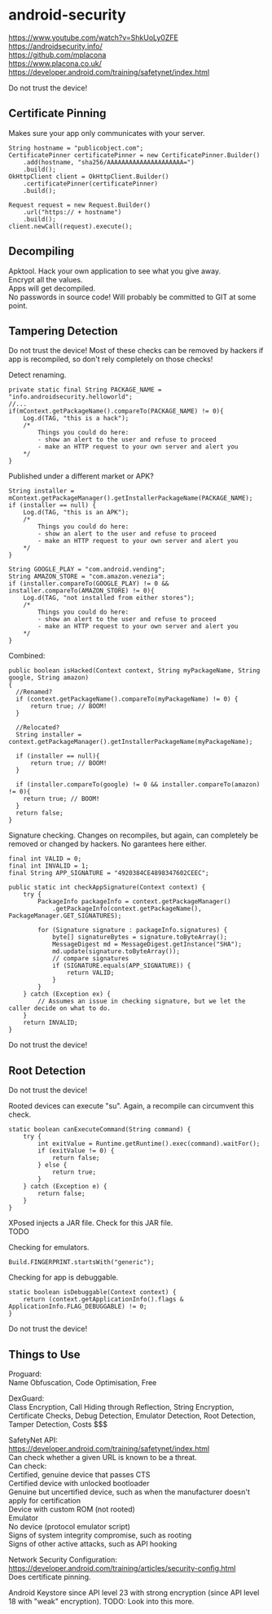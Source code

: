 # android-security

https://www.youtube.com/watch?v=ShkUoLy0ZFE  
https://androidsecurity.info/  
https://github.com/mplacona  
https://www.placona.co.uk/  
https://developer.android.com/training/safetynet/index.html  

Do not trust the device!     

## Certificate Pinning
Makes sure your app only communicates with your server.  
```
String hostname = "publicobject.com";
CertificatePinner certificatePinner = new CertificatePinner.Builder()
    .add(hostname, "sha256/AAAAAAAAAAAAAAAAAAAAA=")
    .build();
OkHttpClient client = OkHttpClient.Builder()
    .certificatePinner(certificatePinner)
    .build();

Request request = new Request.Builder()
    .url("https:// + hostname")
    .build();
client.newCall(request).execute();
```
## Decompiling

Apktool. Hack your own application to see what you give away.  
Encrypt all the values.  
Apps will get decompiled.  
No passwords in source code! Will probably be committed to GIT at some point.  

## Tampering Detection

Do not trust the device! Most of these checks can be removed by hackers if app is recompiled, so don't rely completely on those checks!  

Detect renaming.
```
private static final String PACKAGE_NAME = "info.androidsecurity.helloworld";
//...
if(mContext.getPackageName().compareTo(PACKAGE_NAME) != 0){
    Log.d(TAG, "this is a hack");
    /*
        Things you could do here:
        - show an alert to the user and refuse to proceed
        - make an HTTP request to your own server and alert you
    */            
}
```  
Published under a different market or APK?
``` 
String installer = mContext.getPackageManager().getInstallerPackageName(PACKAGE_NAME);
if (installer == null) {
    Log.d(TAG, "this is an APK");
    /*
        Things you could do here:
        - show an alert to the user and refuse to proceed
        - make an HTTP request to your own server and alert you
    */
}

String GOOGLE_PLAY = "com.android.vending";
String AMAZON_STORE = "com.amazon.venezia";
if (installer.compareTo(GOOGLE_PLAY) != 0 && installer.compareTo(AMAZON_STORE) != 0){
    Log.d(TAG, "not installed from either stores");
    /*
        Things you could do here:
        - show an alert to the user and refuse to proceed
        - make an HTTP request to your own server and alert you
    */
}
```  
Combined:
```
public boolean isHacked(Context context, String myPackageName, String google, String amazon)
{
  //Renamed?
  if (context.getPackageName().compareTo(myPackageName) != 0) {
      return true; // BOOM!
  }

  //Relocated?
  String installer = context.getPackageManager().getInstallerPackageName(myPackageName);

  if (installer == null){
      return true; // BOOM!
  }

  if (installer.compareTo(google) != 0 && installer.compareTo(amazon) != 0){
    return true; // BOOM!
  }
  return false; 
}
```  
Signature checking. Changes on recompiles, but again, can completely be removed or changed by hackers. No garantees here either.
```
final int VALID = 0;
final int INVALID = 1;
final String APP_SIGNATURE = "4920384CE4898347602CEEC";

public static int checkAppSignature(Context context) {
    try {
        PackageInfo packageInfo = context.getPackageManager()
            .getPackageInfo(context.getPackageName(), PackageManager.GET_SIGNATURES);
            
        for (Signature signature : packageInfo.signatures) {
            byte[] signatureBytes = signature.toByteArray();
            MessageDigest md = MessageDigest.getInstance("SHA");
            md.update(signature.toByteArray());
            // compare signatures
            if (SIGNATURE.equals(APP_SIGNATURE)) {
                return VALID;
            }
        }
    } catch (Exception ex) {
        // Assumes an issue in checking signature, but we let the caller decide on what to do.
    }
    return INVALID;
}
```  
Do not trust the device!  

## Root Detection

Do not trust the device!  

Rooted devices can execute "su". Again, a recompile can circumvent this check.   
```
static boolean canExecuteCommand(String command) {
    try {
        int exitValue = Runtime.getRuntime().exec(command).waitFor();
        if (exitValue != 0) {
            return false;
        } else {
            return true;
        }
    } catch (Exception e) {
        return false;
    }
}
```
XPosed injects a JAR file. Check for this JAR file.  
TODO  

Checking for emulators.  
```
Build.FINGERPRINT.startsWith("generic");
```  

Checking for app is debuggable.  
```
static boolean isDebuggable(Context context) {
    return (context.getApplicationInfo().flags & ApplicationInfo.FLAG_DEBUGGABLE) != 0;
}
```  

Do not trust the device!  

## Things to Use

Proguard:  
Name Obfuscation, Code Optimisation, Free  

DexGuard:  
Class Encryption, Call Hiding through Reflection, String Encryption, Certificate Checks, Debug Detection, Emulator Detection, Root Detection, Tamper Detection, Costs $$$

SafetyNet API:  
https://developer.android.com/training/safetynet/index.html  
Can check whether a given URL is known to be a threat.  
Can check:  
  Certified, genuine device that passes CTS  
  Certified device with unlocked bootloader  
  Genuine but uncertified device, such as when the manufacturer doesn't apply for certification  
  Device with custom ROM (not rooted)  
  Emulator  
  No device (protocol emulator script)  
  Signs of system integrity compromise, such as rooting  
  Signs of other active attacks, such as API hooking  
  
Network Security Configuration:  
https://developer.android.com/training/articles/security-config.html  
Does certificate pinning.  
  
Android Keystore since API level 23 with strong encryption (since API level 18 with "weak" encryption). TODO: Look into this more.
